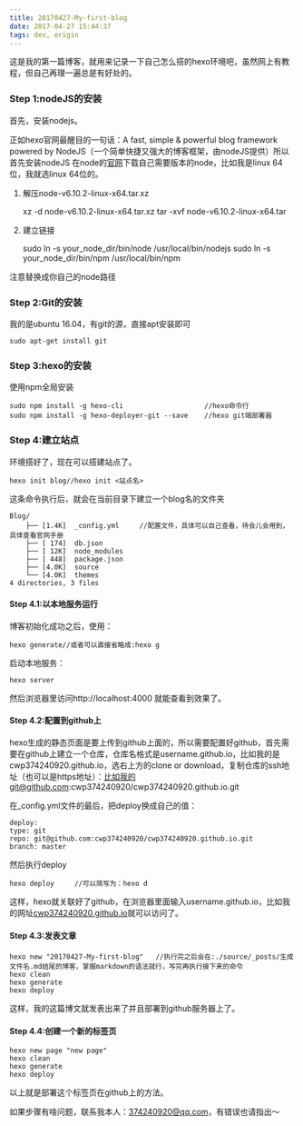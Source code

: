 ```yaml
---
title: 20170427-My-first-blog
date: 2017-04-27 15:44:37
tags: dev, origin
---
```

这是我的第一篇博客，就用来记录一下自己怎么搭的hexo环境吧，虽然网上有教程，但自己再理一遍总是有好处的。

### Step 1:nodeJS的安装

首先，安装nodejs。

正如hexo官网最醒目的一句话：A fast, simple & powerful blog framework powered by NodeJS（一个简单快捷又强大的博客框架，由nodeJS提供）所以首先安装nodeJS
在node的[官网](http://nodejs.cn/download/)下载自己需要版本的node，比如我是linux 64位，我就选linux 64位的。
1. 解压node-v6.10.2-linux-x64.tar.xz
    
    xz -d node-v6.10.2-linux-x64.tar.xz
    tar -xvf node-v6.10.2-linux-x64.tar
2. 建立链接

    sudo ln -s your_node_dir/bin/node /usr/local/bin/nodejs
    sudo ln -s your_node_dir/bin/npm /usr/local/bin/npm

注意替换成你自己的node路径

### Step 2:Git的安装
我的是ubuntu 16.04，有git的源，直接apt安装即可
    
    sudo apt-get install git

### Step 3:hexo的安装

使用npm全局安装

    sudo npm install -g hexo-cli                    //hexo命令行
    sudo npm install -g hexo-deployer-git --save    //hexo git端部署器

### Step 4:建立站点

环境搭好了，现在可以搭建站点了。

    hexo init blog//hexo init <站点名>

这条命令执行后，就会在当前目录下建立一个blog名的文件夹

    Blog/
        ├── [1.4K]  _config.yml     //配置文件，具体可以自己查看，待会儿会用到，具体查看官网手册
        ├── [ 174]  db.json
        ├── [ 12K]  node_modules
        ├── [ 448]  package.json
        ├── [4.0K]  source
        └── [4.0K]  themes
    4 directories, 3 files

#### Step 4.1:以本地服务运行

博客初始化成功之后，使用：

    hexo generate//或者可以直接省略成:hexo g
启动本地服务：

    hexo server
然后浏览器里访问http://localhost:4000 就能查看到效果了。

#### Step 4.2:配置到github上

hexo生成的静态页面是要上传到github上面的，所以需要配置好github，首先需要在github上建立一个仓库，仓库名格式是username.github.io，比如我的是cwp374240920.github.io，选右上方的clone or download，复制仓库的ssh地址（也可以是https地址）：比如我的git@github.com:cwp374240920/cwp374240920.github.io.git

在_config.yml文件的最后，把deploy换成自己的值：

    deploy:
    type: git
    repo: git@github.com:cwp374240920/cwp374240920.github.io.git
    branch: master

然后执行deploy

    hexo deploy     //可以简写为：hexo d

这样，hexo就关联好了github，在浏览器里面输入username.github.io，比如我的网址[cwp374240920.github.io](cwp374240920.github.io)就可以访问了。

#### Step 4.3:发表文章

    hexo new "20170427-My-first-blog"   //执行完之后会在:./source/_posts/生成文件名.md结尾的博客，掌握markdown的语法就行，写完再执行接下来的命令
    hexo clean
    hexo generate
    hexo deploy

这样，我的这篇博文就发表出来了并且部署到github服务器上了。

#### Step 4.4:创建一个新的标签页

    hexo new page "new page"
    hexo clean 
    hexo generate 
    hexo deploy

以上就是部署这个标签页在github上的方法。

如果步骤有啥问题，联系我本人：374240920@qq.com，有错误也请指出～